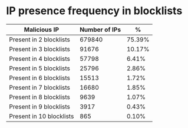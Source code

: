 # IP presence frequency in blocklists
| Malicious IP | Number of IPs | % |
|----|----|----|
| Present in 2 blocklists | 679840 | 75.39% |
| Present in 3 blocklists | 91676 | 10.17% |
| Present in 4 blocklists | 57798 | 6.41% |
| Present in 5 blocklists | 25796 | 2.86% |
| Present in 6 blocklists | 15513 | 1.72% |
| Present in 7 blocklists | 16680 | 1.85% |
| Present in 8 blocklists | 9639 | 1.07% |
| Present in 9 blocklists | 3917 | 0.43% |
| Present in 10 blocklists | 865 | 0.10% |
